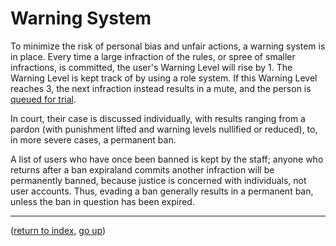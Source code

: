 # Warning System

To minimize the risk of personal bias and unfair actions, a warning system is in
place. Every time a large infraction of the rules, or spree of smaller infractions,
is committed, the user's Warning Level will rise by 1. The Warning Level is kept
track of by using a role system. If this Warning Level reaches 3, the next
infraction instead results in a mute, and the person is
[queued for trial](trial.md).

In court, their case is discussed individually, with results ranging from a pardon
(with punishment lifted and warning levels nullified or reduced), to, in more severe
cases, a permanent ban.

A list of users who have once been banned is kept by the staff; anyone who returns
after a ban expiraland commits another infraction will be permanently banned,
because justice is concerned with individuals, not user accounts. Thus, evading a ban
generally results in a permanent ban, unless the ban in question has been expired.


-----
([return to index](README.md), [go up](..))
